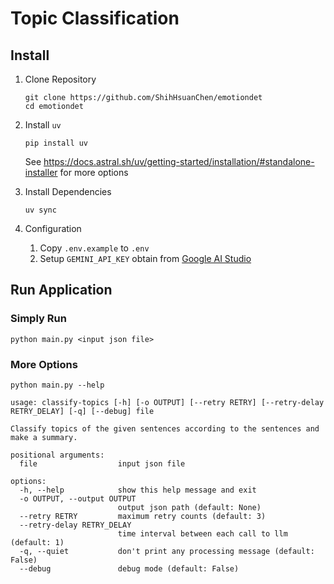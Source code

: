 # Topic Classification

## Install

1. Clone Repository
   
   ```
   git clone https://github.com/ShihHsuanChen/emotiondet
   cd emotiondet 
   ```

2. Install `uv`

   ```
   pip install uv
   ```

   See https://docs.astral.sh/uv/getting-started/installation/#standalone-installer for more options

3. Install Dependencies

   ```
   uv sync
   ```

4. Configuration

   1. Copy `.env.example` to `.env`
   2. Setup `GEMINI_API_KEY` obtain from [Google AI Studio](https://aistudio.google.com/apikey)
   

## Run Application

### Simply Run

```
python main.py <input json file>
```

### More Options

```
python main.py --help
```

```
usage: classify-topics [-h] [-o OUTPUT] [--retry RETRY] [--retry-delay RETRY_DELAY] [-q] [--debug] file

Classify topics of the given sentences according to the sentences and make a summary.

positional arguments:
  file                  input json file

options:
  -h, --help            show this help message and exit
  -o OUTPUT, --output OUTPUT
                        output json path (default: None)
  --retry RETRY         maximum retry counts (default: 3)
  --retry-delay RETRY_DELAY
                        time interval between each call to llm (default: 1)
  -q, --quiet           don't print any processing message (default: False)
  --debug               debug mode (default: False)
```
